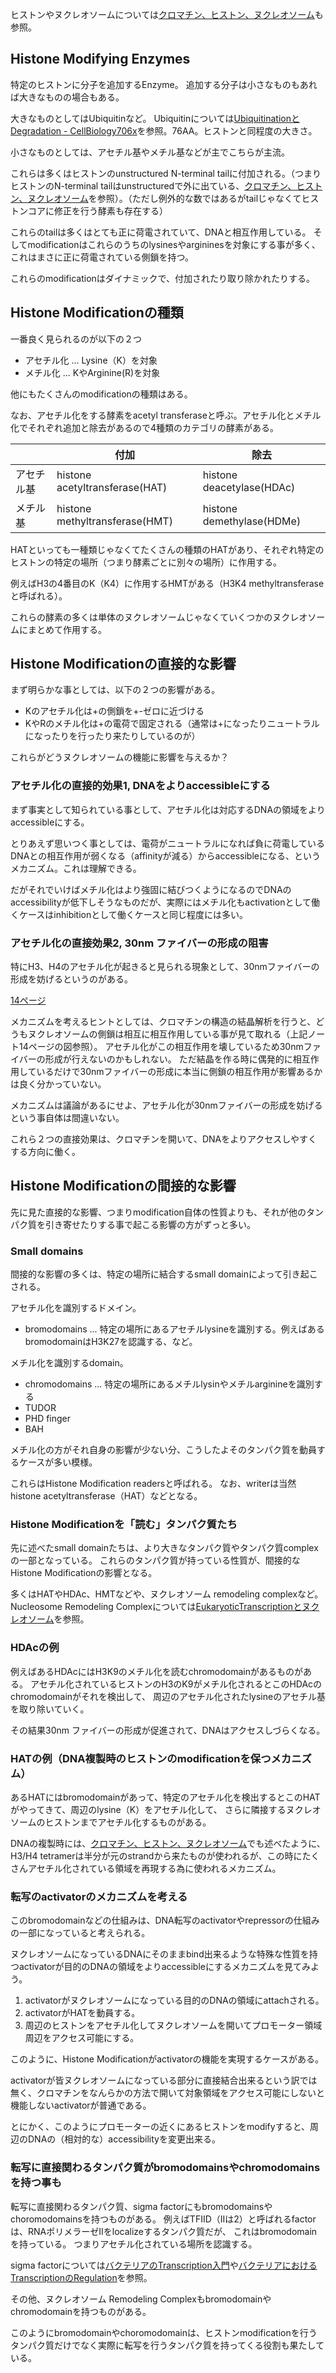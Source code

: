 ヒストンやヌクレオソームについては[クロマチン、ヒストン、ヌクレオソーム](クロマチン、ヒストン、ヌクレオソーム.md)も参照。

## Histone Modifying Enzymes

特定のヒストンに分子を追加するEnzyme。
追加する分子は小さなものもあれば大きなものの場合もある。

大きなものとしてはUbiquitinなど。
Ubiquitinについては[UbiquitinationとDegradation - CellBiology706x](https://karino2.github.io/SubWiki/CellBiology706x/Ubiquitination%E3%81%A8Degradation)を参照。76AA。ヒストンと同程度の大きさ。

小さなものとしては、アセチル基やメチル基などが主でこちらが主流。

これらは多くはヒストンのunstructured N-terminal tailに付加される。（つまりヒストンのN-terminal tailはunstructuredで外に出ている、[クロマチン、ヒストン、ヌクレオソーム](クロマチン、ヒストン、ヌクレオソーム.md)を参照）。（ただし例外的な数ではあるがtailじゃなくてヒストンコアに修正を行う酵素も存在する）

これらのtailは多くはとても正に荷電されていて、DNAと相互作用している。
そしてmodificationはこれらのうちのlysinesやargininesを対象にする事が多く、
これはまさに正に荷電されている側鎖を持つ。

これらのmodificationはダイナミックで、付加されたり取り除かれたりする。

## Histone Modificationの種類

一番良く見られるのが以下の２つ

- アセチル化 ... Lysine（K）を対象
- メチル化 ... KやArginine(R)を対象

他にもたくさんのmodificationの種類はある。

なお、アセチル化をする酵素をacetyl transferaseと呼ぶ。アセチル化とメチル化でそれぞれ追加と除去があるので4種類のカテゴリの酵素がある。

|  | 付加 | 除去 |
| ---- | ---- | ---- |
| アセチル基 | histone acetyltransferase(HAT) | histone deacetylase(HDAc) |
| メチル基 | histone methyltransferase(HMT) | histone demethylase(HDMe) |

HATといっても一種類じゃなくてたくさんの種類のHATがあり、それぞれ特定のヒストンの特定の場所（つまり酵素ごとに別々の場所）に作用する。

例えばH3の4番目のK（K4）に作用するHMTがある（H3K4 methyltransferaseと呼ばれる）。

これらの酵素の多くは単体のヌクレオソームじゃなくていくつかのヌクレオソームにまとめて作用する。

## Histone Modificationの直接的な影響

まず明らかな事としては、以下の２つの影響がある。

- Kのアセチル化は+の側鎖を+-ゼロに近づける
- KやRのメチル化は+の電荷で固定される（通常は+になったりニュートラルになったりを行ったり来たりしているのが）

これらがどうヌクレオソームの機能に影響を与えるか？

### アセチル化の直接的効果1, DNAをよりaccessibleにする

まず事実として知られている事として、アセチル化は対応するDNAの領域をよりaccessibleにする。

とりあえず思いつく事としては、電荷がニュートラルになれば負に荷電しているDNAとの相互作用が弱くなる（affinityが減る）からaccessibleになる、というメカニズム。これは理解できる。

だがそれでいけばメチル化はより強固に結びつくようになるのでDNAのaccessibilityが低下しそうなものだが、実際にはメチル化もactivationとして働くケースはinhibitionとして働くケースと同じ程度には多い。

### アセチル化の直接効果2, 30nm ファイバーの形成の阻害

特にH3、H4のアセチル化が起きると見られる現象として、30nmファイバーの形成を妨げるというのがある。

[14ページ](https://karino2.github.io/ImageGallery/MolecularBiology728x2.html#lg=1&slide=13)

メカニズムを考えるヒントとしては、クロマチンの構造の結晶解析を行うと、どうもヌクレオソームの側鎖は相互に相互作用している事が見て取れる（上記ノート14ページの図参照）。
アセチル化がこの相互作用を壊しているため30nmファイバーの形成が行えないのかもしれない。
ただ結晶を作る時に偶発的に相互作用しているだけで30nmファイバーの形成に本当に側鎖の相互作用が影響あるかは良く分かっていない。

メカニズムは議論があるにせよ、アセチル化が30nmファイバーの形成を妨げるという事自体は間違いない。

これら２つの直接効果は、クロマチンを開いて、DNAをよりアクセスしやすくする方向に働く。

## Histone Modificationの間接的な影響

先に見た直接的な影響、つまりmodification自体の性質よりも、それが他のタンパク質を引き寄せたりする事で起こる影響の方がずっと多い。

### Small domains

間接的な影響の多くは、特定の場所に結合するsmall domainによって引き起こされる。

アセチル化を識別するドメイン。

- bromodomains ... 特定の場所にあるアセチルlysineを識別する。例えばあるbromodomainはH3K27を認識する、など。

メチル化を識別するdomain。

- chromodomains ... 特定の場所にあるメチルlysinやメチルarginineを識別する
- TUDOR
- PHD finger
- BAH

メチル化の方がそれ自身の影響が少ない分、こうしたよそのタンパク質を動員するケースが多い模様。

これらはHistone Modification readersと呼ばれる。
なお、writerは当然histone acetyltransferase（HAT）などとなる。

### Histone Modificationを「読む」タンパク質たち

先に述べたsmall domainたちは、より大きなタンパク質やタンパク質complexの一部となっている。
これらのタンパク質が持っている性質が、間接的なHistone Modificationの影響となる。

多くはHATやHDAc、HMTなどや、ヌクレオソーム remodeling complexなど。Nucleosome Remodeling Complexについては[EukaryoticTranscriptionとヌクレオソーム](EukaryoticTranscriptionとヌクレオソーム.md)を参照。

### HDAcの例

例えばあるHDAcにはH3K9のメチル化を読むchromodomainがあるものがある。
アセチル化されているヒストンのH3のK9がメチル化されるとこのHDAcのchromodomainがそれを検出して、
周辺のアセチル化されたlysineのアセチル基を取り除いていく。

その結果30nm ファイバーの形成が促進されて、DNAはアクセスしづらくなる。

### HATの例（DNA複製時のヒストンのmodificationを保つメカニズム）

あるHATにはbromodomainがあって、特定のアセチル化を検出するとこのHATがやってきて、周辺のlysine（K）をアセチル化して、
さらに隣接するヌクレオソームのヒストンまでアセチル化するものがある。

DNAの複製時には、[クロマチン、ヒストン、ヌクレオソーム](クロマチン、ヒストン、ヌクレオソーム.md)でも述べたように、H3/H4 tetramerは半分が元のstrandから来たものが使われるが、この時にたくさんアセチル化されている領域を再現する為に使われるメカニズム。

### 転写のactivatorのメカニズムを考える

このbromodomainなどの仕組みは、DNA転写のactivatorやrepressorの仕組みの一部になっていると考えられる。

ヌクレオソームになっているDNAにそのままbind出来るような特殊な性質を持つactivatorが目的のDNAの領域をよりaccessibleにするメカニズムを見てみよう。

1.  activatorがヌクレオソームになっている目的のDNAの領域にattachされる。
2.  activatorがHATを動員する。
3.  周辺のヒストンをアセチル化してヌクレオソームを開いてプロモーター領域周辺をアクセス可能にする。

このように、Histone Modificationがactivatorの機能を実現するケースがある。

activatorが皆ヌクレオソームになっている部分に直接結合出来るという訳では無く、クロマチンをなんらかの方法で開いて対象領域をアクセス可能にしないと機能しないactivatorが普通である。

とにかく、このようにプロモーターの近くにあるヒストンをmodifyすると、周辺のDNAの（相対的な）accessibilityを変更出来る。

### 転写に直接関わるタンパク質がbromodomainsやchromodomainsを持つ事も

転写に直接関わるタンパク質、sigma factorにもbromodomainsやchoromodomainsを持つものがある。
例えばTFIID（IIは2）と呼ばれるfactorは、RNAポリメラーゼIIをlocalizeするタンパク質だが、
これはbromodomainを持っている。
つまりアセチル化されている場所を認識する。

sigma factorについては[バクテリアのTranscription入門](バクテリアのTranscription入門.md)や[バクテリアにおけるTranscriptionのRegulation](バクテリアにおけるTranscriptionのRegulation.md)を参照。

その他、ヌクレオソーム Remodeling Complexもbromodomainやchromodomainを持つものがある。

このようにbromodomainやchoromodomainは、ヒストンmodificationを行うタンパク質だけでなく実際に転写を行うタンパク質を持ってくる役割も果たしている。

